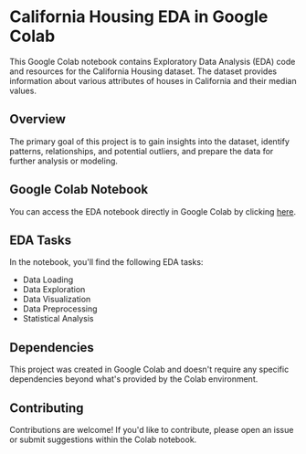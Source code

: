 # California Housing EDA in Google Colab

This Google Colab notebook contains Exploratory Data Analysis (EDA) code and resources for the California Housing dataset. The dataset provides information about various attributes of houses in California and their median values.

## Overview
The primary goal of this project is to gain insights into the dataset, identify patterns, relationships, and potential outliers, and prepare the data for further analysis or modeling.

## Google Colab Notebook
You can access the EDA notebook directly in Google Colab by clicking [here]((https://colab.research.google.com/drive/1LiqRZMmfS9JGWrLZvf9xDsNcOWso6O-O?usp=sharing)).

## EDA Tasks
In the notebook, you'll find the following EDA tasks:
- Data Loading
- Data Exploration
- Data Visualization
- Data Preprocessing
- Statistical Analysis

## Dependencies
This project was created in Google Colab and doesn't require any specific dependencies beyond what's provided by the Colab environment.

## Contributing
Contributions are welcome! If you'd like to contribute, please open an issue or submit suggestions within the Colab notebook.

